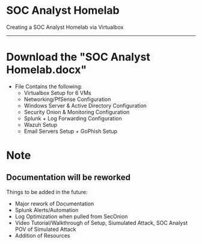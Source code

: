 # SOC Analyst Homelab

Creating a SOC Analyst Homelab via Virtualbox

---
# Download the "SOC Analyst Homelab.docx"
- File Contains the following:
  - Virtualbox Setup for 6 VMs
  - Networking/PfSense Configuration
  - Windows Server & Active Directory Configuration
  - Security Onion & Monitoring Configuration
  - Splunk + Log Forwarding Configuration
  - Wazuh Setup
  - Email Servers Setup + GoPhish Setup

# Note
Documentation will be reworked
---

Things to be added in the future:
- Major rework of Documentation
- Splunk Alerts/Automation
- Log Optimization when pulled from SecOnion
- Video Tutorial/Walkthrough of Setup, Siumulated Attack, SOC Analyst POV of Simulated Attack
- Addition of Resources
